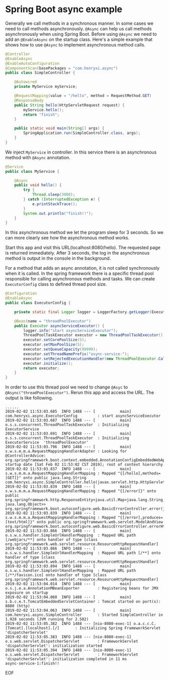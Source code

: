 # Spring Boot async example
Generally we call methods in a synchronous manner. In some cases we need to call methods asynchronously. `@Async` can help 
us call methods asynchronously when using Spring Boot. Before using `@Async` we need to add an `@EnableAsync` on the startup 
class. Here's a simple example that shows how to use `@Async` to implement asynchronous method calls. 
```java
@Controller
@EnableAsync
@EnableAutoConfiguration
@ComponentScan(basePackages = "com.henryxi.async")
public class SimpleController {

    @Autowired
    private MyService myService;

    @RequestMapping(value = "/hello", method = RequestMethod.GET)
    @ResponseBody
    public String hello(HttpServletRequest request) {
        myService.hello();
        return "finish";
    }

    public static void main(String[] args) {
        SpringApplication.run(SimpleController.class, args);
    }
}
```
We inject `MyService` in controller. In this service there is an asynchronous method with `@Async` annotation.
```java
@Service
public class MyService {

    @Async
    public void hello() {
        try {
            Thread.sleep(3000);
        } catch (InterruptedException e) {
            e.printStackTrace();
        }
        System.out.println("finish!!");
    }
}
```
In this asynchronous method we let the program sleep for 3 seconds. So we can more clearly see how the asynchronous method 
works. 

Start this app and visit this URL(localhost:8080/hello). The requested page is returned immediately. After 3 seconds, the 
log in the asynchronous method is output in the console in the background.

For a method that adds an async annotation, it is not called synchronously when it is called. In the spring framework there 
is a specific thread pool responsible for calling asynchronous methods and tasks. We can create `ExecutorConfig` class to defined
thread pool size. 
```java
@Configuration
@EnableAsync
public class ExecutorConfig {

    private static final Logger logger = LoggerFactory.getLogger(ExecutorConfig.class);

    @Bean(name = "threadPoolExecutor")
    public Executor asyncServiceExecutor() {
        logger.info("start asyncServiceExecutor");
        ThreadPoolTaskExecutor executor = new ThreadPoolTaskExecutor();
        executor.setCorePoolSize(5);
        executor.setMaxPoolSize(5);
        executor.setQueueCapacity(99999);
        executor.setThreadNamePrefix("async-service-");
        executor.setRejectedExecutionHandler(new ThreadPoolExecutor.CallerRunsPolicy());
        executor.initialize();
        return executor;
    }
}
```
In order to use this thread pool we need to change `@Asyc` to `@Async("threadPoolExecutor")`. Rerun this app
and access the URL. The output is like following.
```
......
2019-02-02 11:53:03.685  INFO 1488 --- [           main] com.henryxi.async.ExecutorConfig         : start asyncServiceExecutor
2019-02-02 11:53:03.687  INFO 1488 --- [           main] o.s.s.concurrent.ThreadPoolTaskExecutor  : Initializing ExecutorService 
2019-02-02 11:53:03.691  INFO 1488 --- [           main] o.s.s.concurrent.ThreadPoolTaskExecutor  : Initializing ExecutorService  'threadPoolExecutor'
2019-02-02 11:53:03.796  INFO 1488 --- [           main] s.w.s.m.m.a.RequestMappingHandlerAdapter : Looking for @ControllerAdvice: org.springframework.boot.context.embedded.AnnotationConfigEmbeddedWebApplicationContext@67f639d3: startup date [Sat Feb 02 11:53:02 CST 2019]; root of context hierarchy
2019-02-02 11:53:03.837  INFO 1488 --- [           main] s.w.s.m.m.a.RequestMappingHandlerMapping : Mapped "{[/hello],methods=[GET]}" onto public java.lang.String com.henryxi.async.SimpleController.hello(javax.servlet.http.HttpServletRequest)
2019-02-02 11:53:03.839  INFO 1488 --- [           main] s.w.s.m.m.a.RequestMappingHandlerMapping : Mapped "{[/error]}" onto public org.springframework.http.ResponseEntity<java.util.Map<java.lang.String, java.lang.Object>> org.springframework.boot.autoconfigure.web.BasicErrorController.error(javax.servlet.http.HttpServletRequest)
2019-02-02 11:53:03.839  INFO 1488 --- [           main] s.w.s.m.m.a.RequestMappingHandlerMapping : Mapped "{[/error],produces=[text/html]}" onto public org.springframework.web.servlet.ModelAndView org.springframework.boot.autoconfigure.web.BasicErrorController.errorHtml(javax.servlet.http.HttpServletRequest,javax.servlet.http.HttpServletResponse)
2019-02-02 11:53:03.866  INFO 1488 --- [           main] o.s.w.s.handler.SimpleUrlHandlerMapping  : Mapped URL path [/webjars/**] onto handler of type [class org.springframework.web.servlet.resource.ResourceHttpRequestHandler]
2019-02-02 11:53:03.866  INFO 1488 --- [           main] o.s.w.s.handler.SimpleUrlHandlerMapping  : Mapped URL path [/**] onto handler of type [class org.springframework.web.servlet.resource.ResourceHttpRequestHandler]
2019-02-02 11:53:03.894  INFO 1488 --- [           main] o.s.w.s.handler.SimpleUrlHandlerMapping  : Mapped URL path [/**/favicon.ico] onto handler of type [class org.springframework.web.servlet.resource.ResourceHttpRequestHandler]
2019-02-02 11:53:04.014  INFO 1488 --- [           main] o.s.j.e.a.AnnotationMBeanExporter        : Registering beans for JMX exposure on startup
2019-02-02 11:53:04.060  INFO 1488 --- [           main] s.b.c.e.t.TomcatEmbeddedServletContainer : Tomcat started on port(s): 8080 (http)
2019-02-02 11:53:04.063  INFO 1488 --- [           main] com.henryxi.async.SimpleController       : Started SimpleController in 1.928 seconds (JVM running for 2.502)
2019-02-02 11:53:05.382  INFO 1488 --- [nio-8080-exec-1] o.a.c.c.C.[Tomcat].[localhost].[/]       : Initializing Spring FrameworkServlet 'dispatcherServlet'
2019-02-02 11:53:05.383  INFO 1488 --- [nio-8080-exec-1] o.s.web.servlet.DispatcherServlet        : FrameworkServlet 'dispatcherServlet': initialization started
2019-02-02 11:53:05.394  INFO 1488 --- [nio-8080-exec-1] o.s.web.servlet.DispatcherServlet        : FrameworkServlet 'dispatcherServlet': initialization completed in 11 ms
async-service-1:finish!!
```
EOF